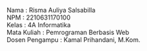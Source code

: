 Nama : Risma Auliya Salsabilla <br>
NPM : 2210631170100 <br>
Kelas : 4A Informatika <br>
Mata Kuliah : Pemrograman Berbasis Web <br>
Dosen Pengampu : Kamal Prihandani, M.Kom.
